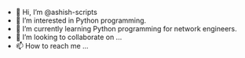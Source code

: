 - 👋 Hi, I’m @ashish-scripts
- 👀 I’m interested in Python programming.
- 🌱 I’m currently learning Python programming for network engineers.
- 💞️ I’m looking to collaborate on ...
- 📫 How to reach me ...

<!---
ashish-scripts/ashish-scripts is a ✨ special ✨ repository because its `README.md` (this file) appears on your GitHub profile.
You can click the Preview link to take a look at your changes.
--->
